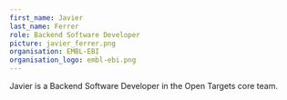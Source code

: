 ```yaml
---
first_name: Javier
last_name: Ferrer
role: Backend Software Developer
picture: javier_ferrer.png
organisation: EMBL-EBI
organisation_logo: embl-ebi.png
---
```


Javier is a Backend Software Developer in the Open Targets core team.
